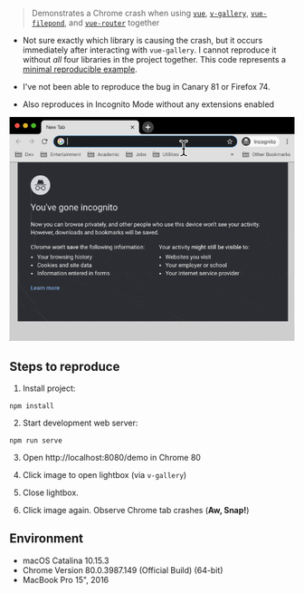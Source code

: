> Demonstrates a Chrome crash when using [`vue`](https://github.com/vuejs/vue), [`v-gallery`](https://github.com/TerryZ/v-gallery), [`vue-filepond`](https://github.com/pqina/vue-filepond), and [`vue-router`](https://github.com/vuejs/vue-router) together

 * Not sure exactly which library is causing the crash, but it occurs immediately after interacting with `vue-gallery`. I cannot reproduce it without *all* four libraries in the project together. This code represents a [minimal reproducible example](https://stackoverflow.com/help/minimal-reproducible-example).

 * I've not been able to reproduce the bug in Canary 81 or Firefox 74.

 * Also reproduces in Incognito Mode without any extensions enabled

![screencast](screencast_lowres.gif)

## Steps to reproduce

1. Install project:

```shell
npm install
```

2. Start development web server:

```shell
npm run serve
```

3. Open http://localhost:8080/demo in Chrome 80

4. Click image to open lightbox (via `v-gallery`)

5. Close lightbox.

6. Click image again. Observe Chrome tab crashes (**Aw, Snap!**)


## Environment

 * macOS Catalina 10.15.3
 * Chrome Version 80.0.3987.149 (Official Build) (64-bit)
 * MacBook Pro 15", 2016
